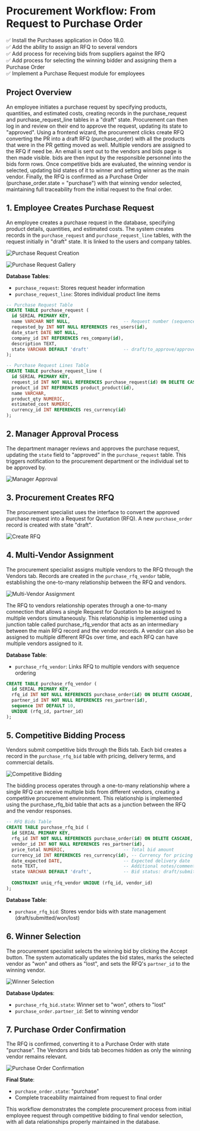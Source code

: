 # Procurement Workflow: From Request to Purchase Order

✅ Install the Purchases application in Odoo 18.0.  
✅ Add the ability to assign an RFQ to several vendors  
✅ Add process for receiving bids from suppliers against the RFQ  
✅ Add process for selecting the winning bidder and assigning them a Purchase Order  
✅ Implement a Purchase Request module for employees  

## Project Overview

An employee initiates a purchase request by specifying products, quantities, and estimated costs, creating records in the purchase_request and purchase_request_line tables in a "draft" state. Procurement can then log in and review on their end to approve the request, updating its state to "approved". Using a frontend wizard, the procurement clicks create RFQ converting the PR into a draft RFQ (purchase_order) with all the products that were in the PR getting moved as well. Multiple vendors are assigned to the RFQ if need be. An email is sent out to the vendors and bids page is then made visible. bids are then input by the responsible personnel into the bids form rows. Once competitive bids are evaluated, the winning vendor is selected, updating bid states of it to winner and setting winner as the main vendor. Finally, the RFQ is confirmed as a Purchase Order (purchase_order.state = "purchase") with that winning vendor selected, maintaining full traceability from the initial request to the final order.

## 1. Employee Creates Purchase Request

An employee creates a purchase request in the database, specifying product details, quantities, and estimated costs. The system creates records in the `purchase_request` and `purchase_request_line` tables, with the request initially in "draft" state. It is linked to the users and company tables.

![Purchase Request Creation](https://i.imgur.com/r6KURgA.png)

![Purchase Request Gallery](https://imgur.com/gallery/0-xAPQhy7)

**Database Tables**:
- `purchase_request`: Stores request header information
- `purchase_request_line`: Stores individual product line items

```sql
-- Purchase Request Table
CREATE TABLE purchase_request (
  id SERIAL PRIMARY KEY,
  name VARCHAR NOT NULL,                    -- Request number (sequence)
  requested_by INT NOT NULL REFERENCES res_users(id),
  date_start DATE NOT NULL,
  company_id INT REFERENCES res_company(id),
  description TEXT,
  state VARCHAR DEFAULT 'draft'             -- draft/to_approve/approved/done
);

-- Purchase Request Lines Table
CREATE TABLE purchase_request_line (
  id SERIAL PRIMARY KEY,
  request_id INT NOT NULL REFERENCES purchase_request(id) ON DELETE CASCADE,
  product_id INT REFERENCES product_product(id),
  name VARCHAR,
  product_qty NUMERIC,
  estimated_cost NUMERIC,
  currency_id INT REFERENCES res_currency(id)
);
```

## 2. Manager Approval Process

The department manager reviews and approves the purchase request, updating the `state` field to "approved" in the `purchase_request` table. This triggers notification to the procurement department or the individual set to be approved by.

![Manager Approval](https://i.imgur.com/crFMQBd.png)

## 3. Procurement Creates RFQ

The procurement specialist uses the interface to convert the approved purchase request into a Request for Quotation (RFQ). A new `purchase_order` record is created with state "draft".

![Create RFQ](https://i.imgur.com/jL0Fkr2.png)

## 4. Multi-Vendor Assignment

The procurement specialist assigns multiple vendors to the RFQ through the Vendors tab. Records are created in the `purchase_rfq_vendor` table, establishing the one-to-many relationship between the RFQ and vendors.

![Multi-Vendor Assignment](https://i.imgur.com/MOlfZu8.png)

The RFQ to vendors relationship operates through a one-to-many connection that allows a single Request for Quotation to be assigned to multiple vendors simultaneously. This relationship is implemented using a junction table called purchase_rfq_vendor that acts as an intermediary between the main RFQ record and the vendor records. A vendor can also be assigned to multiple different RFQs over time, and each RFQ can have multiple vendors assigned to it.

**Database Table**:
- `purchase_rfq_vendor`: Links RFQ to multiple vendors with sequence ordering

```sql
CREATE TABLE purchase_rfq_vendor (
  id SERIAL PRIMARY KEY,
  rfq_id INT NOT NULL REFERENCES purchase_order(id) ON DELETE CASCADE,
  partner_id INT NOT NULL REFERENCES res_partner(id),
  sequence INT DEFAULT 10,
  UNIQUE (rfq_id, partner_id)
);
```

## 5. Competitive Bidding Process

Vendors submit competitive bids through the Bids tab. Each bid creates a record in the `purchase_rfq_bid` table with pricing, delivery terms, and commercial details.

![Competitive Bidding](https://i.imgur.com/Ii0psNG.png)

The bidding process operates through a one-to-many relationship where a single RFQ can receive multiple bids from different vendors, creating a competitive procurement environment. This relationship is implemented using the purchase_rfq_bid table that acts as a junction between the RFQ and the vendor responses.

```sql
-- RFQ Bids Table
CREATE TABLE purchase_rfq_bid (
  id SERIAL PRIMARY KEY,
  rfq_id INT NOT NULL REFERENCES purchase_order(id) ON DELETE CASCADE,
  vendor_id INT NOT NULL REFERENCES res_partner(id),
  price_total NUMERIC,                      -- Total bid amount
  currency_id INT REFERENCES res_currency(id), -- Currency for pricing
  date_expected DATE,                       -- Expected delivery date
  note TEXT,                                -- Additional notes/comments
  state VARCHAR DEFAULT 'draft',            -- Bid status: draft/submitted/won/lost
  
  CONSTRAINT uniq_rfq_vendor UNIQUE (rfq_id, vendor_id)
);
```

**Database Table**:
- `purchase_rfq_bid`: Stores vendor bids with state management (draft/submitted/won/lost)

## 6. Winner Selection

The procurement specialist selects the winning bid by clicking the Accept button. The system automatically updates the bid states, marks the selected vendor as "won" and others as "lost", and sets the RFQ's `partner_id` to the winning vendor.

![Winner Selection](https://i.imgur.com/Ii0psNG.png)

**Database Updates**:
- `purchase_rfq_bid.state`: Winner set to "won", others to "lost"
- `purchase_order.partner_id`: Set to winning vendor

## 7. Purchase Order Confirmation

The RFQ is confirmed, converting it to a Purchase Order with state "purchase". The Vendors and bids tab becomes hidden as only the winning vendor remains relevant.

![Purchase Order Confirmation](https://i.imgur.com/pwNKwAC.png)

**Final State**:
- `purchase_order.state`: "purchase"
- Complete traceability maintained from request to final order

This workflow demonstrates the complete procurement process from initial employee request through competitive bidding to final vendor selection, with all data relationships properly maintained in the database.

